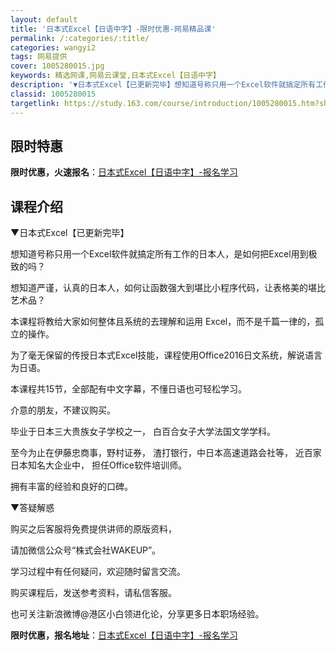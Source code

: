 ```yaml
---
layout: default
title: '日本式Excel【日语中字】-限时优惠-网易精品课'
permalink: /:categories/:title/
categories: wangyi2
tags: 网易提供
cover: 1005280015.jpg
keywords: 精选网课,网易云课堂,日本式Excel【日语中字】
description: '▼日本式Excel【已更新完毕】想知道号称只用一个Excel软件就搞定所有工作的日本人，是如何把Excel用到极致的吗？'
classid: 1005280015
targetlink: https://study.163.com/course/introduction/1005280015.htm?share=1&shareId=1025206652&utm_campaign=share&utm_medium=iphoneShare&utm_source=&utm_u=1025206652
---
```


## 限时特惠

**限时优惠，火速报名**：[日本式Excel【日语中字】-报名学习](https://study.163.com/course/introduction/1005280015.htm?share=1&shareId=1025206652&utm_campaign=share&utm_medium=iphoneShare&utm_source=&utm_u=1025206652)

## 课程介绍

▼日本式Excel【已更新完毕】

想知道号称只用一个Excel软件就搞定所有工作的日本人，是如何把Excel用到极致的吗？

想知道严谨，认真的日本人，如何让函数强大到堪比小程序代码，让表格美的堪比艺术品？

本课程将教给大家如何整体且系统的去理解和运用 Excel，而不是千篇一律的，孤立的操作。

为了毫无保留的传授日本式Excel技能，课程使用Office2016日文系统，解说语言为日语。

本课程共15节，全部配有中文字幕，不懂日语也可轻松学习。

介意的朋友，不建议购买。

毕业于日本三大贵族女子学校之一， 白百合女子大学法国文学学科。 

至今为止在伊藤忠商事，野村证券， 渣打银行，中日本高速道路会社等， 近百家日本知名大企业中， 担任Office软件培训师。

拥有丰富的经验和良好的口碑。



▼答疑解惑

购买之后客服将免费提供讲师的原版资料，

请加微信公众号“株式会社WAKEUP”。

学习过程中有任何疑问，欢迎随时留言交流。

购买课程后，发送参考资料，请私信客服。

也可关注新浪微博@港区小白领进化论，分享更多日本职场经验。

**限时优惠，报名地址**：[日本式Excel【日语中字】-报名学习](https://study.163.com/course/introduction/1005280015.htm?share=1&shareId=1025206652&utm_campaign=share&utm_medium=iphoneShare&utm_source=&utm_u=1025206652)


